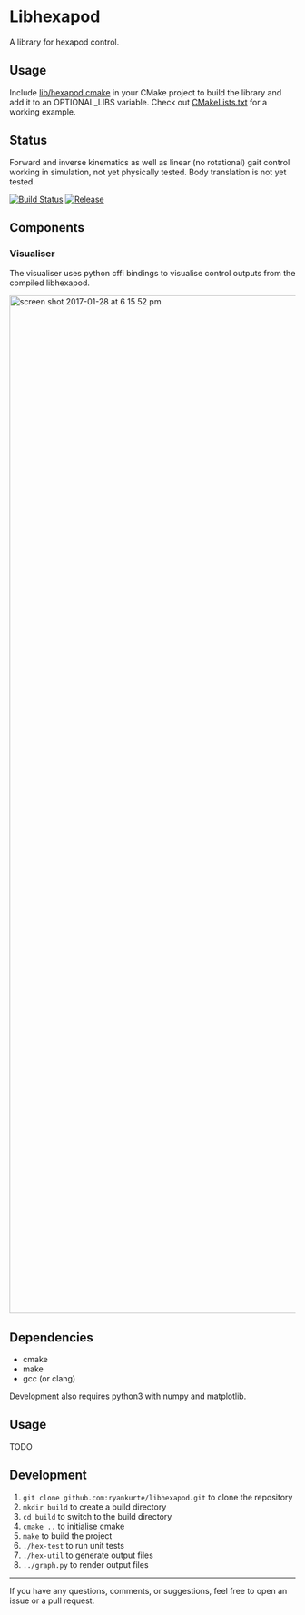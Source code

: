 # Libhexapod

A library for hexapod control.

## Usage

Include [lib/hexapod.cmake](lib/hexapod.cmake) in your CMake project to build the library and add it to an OPTIONAL_LIBS variable. Check out [CMakeLists.txt](CMakeLists.txt) for a working example.

## Status

Forward and inverse kinematics as well as linear (no rotational) gait control working in simulation, not yet physically tested. Body translation is not yet tested.

[![Build Status](https://travis-ci.org/ryankurte/libhexapod.svg?branch=master)](https://travis-ci.org/ryankurte/libhexapod)
[![Release](https://img.shields.io/github/release/ryankurte/libhexapod.svg)](https://github.com/ryankurte/libhexapod)

## Components

### Visualiser
The visualiser uses python cffi bindings to visualise control outputs from the compiled libhexapod.

<img width="1792" alt="screen shot 2017-01-28 at 6 15 52 pm" src="https://cloud.githubusercontent.com/assets/860620/22534115/cb600920-e956-11e6-91ef-67f088937c31.png">

## Dependencies

- cmake
- make
- gcc (or clang)

Development also requires python3 with numpy and matplotlib.

## Usage
TODO

## Development

1. `git clone github.com:ryankurte/libhexapod.git` to clone the repository 
2. `mkdir build` to create a build directory
3. `cd build` to switch to the build directory 
4. `cmake ..` to initialise cmake 
5. `make` to build the project
6. `./hex-test` to run unit tests
7. `./hex-util` to generate output files
8. `../graph.py` to render output files


------

If you have any questions, comments, or suggestions, feel free to open an issue or a pull request.
